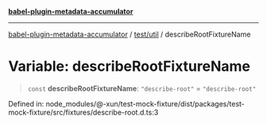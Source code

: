 [**babel-plugin-metadata-accumulator**](../../../README.md)

***

[babel-plugin-metadata-accumulator](../../../README.md) / [test/util](../README.md) / describeRootFixtureName

# Variable: describeRootFixtureName

> `const` **describeRootFixtureName**: `"describe-root"` = `"describe-root"`

Defined in: node\_modules/@-xun/test-mock-fixture/dist/packages/test-mock-fixture/src/fixtures/describe-root.d.ts:3
